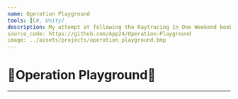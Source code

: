 ```yaml
---
name: Operation Playground
tools: [C#, Unity]
description: My attempt at following the Raytracing In One Weekend book series in C#.
source_code: https://github.com/App24/Operation-Playground
image: ../assets/projects/operation_playground.bmp
---
```


# 🛝Operation Playground🛝

---